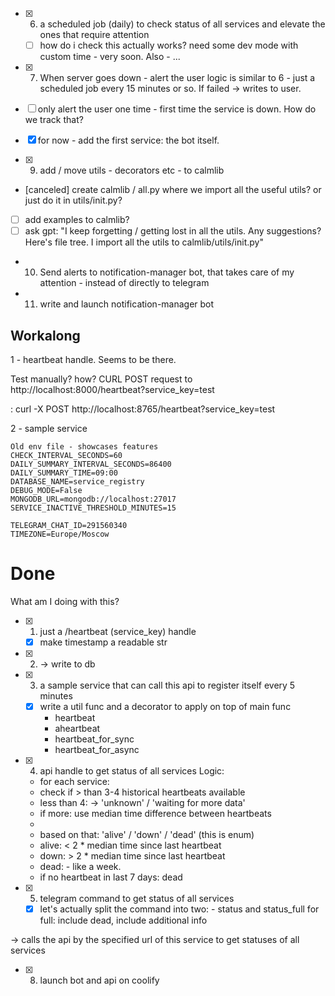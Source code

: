 
- [x] 6) a scheduled job (daily) to check status of all services and elevate the ones that require attention
  - [ ] how do i check this actually works? need some dev mode with custom time - very soon. Also - ... 

- [x] 7) When server goes down - alert the user
logic is similar to 6 - just a scheduled job every 15 minutes or so. If failed -> writes to user.
- [ ] only alert the user one time - first time the service is down. How do we track that?
- [x] for now - add the first service: the bot itself.

- [x] 9) add / move utils - decorators etc - to calmlib
 - [canceled] create calmlib / all.py where we import all the useful utils? or just do it in utils/init.py?
 - [ ] add examples to calmlib? 
 - [ ] ask gpt: "I keep forgetting / getting lost in all the utils. Any suggestions? Here's file tree. I import all the utils to calmlib/utils/init.py"

- 10) Send alerts to notification-manager bot, that takes care of my attention - instead of directly to telegram
- 11) write and launch notification-manager bot

## Workalong

1 - heartbeat handle.
Seems to be there.

Test manually? how? CURL POST request to http://localhost:8000/heartbeat?service_key=test

: curl -X POST http://localhost:8765/heartbeat?service_key=test


2 - sample service

```
Old env file - showcases features
CHECK_INTERVAL_SECONDS=60
DAILY_SUMMARY_INTERVAL_SECONDS=86400
DAILY_SUMMARY_TIME=09:00
DATABASE_NAME=service_registry
DEBUG_MODE=False
MONGODB_URL=mongodb://localhost:27017
SERVICE_INACTIVE_THRESHOLD_MINUTES=15

TELEGRAM_CHAT_ID=291560340
TIMEZONE=Europe/Moscow
```


# Done


What am I doing with this?

- [x] 1) just a /heartbeat (service_key) handle
  - [x] make timestamp a readable str
- [x] 2) -> write to db

- [x] 3) a sample service that can call this api to register itself every 5 minutes
  - [x] write a util func and a decorator to apply on top of main func
    - heartbeat
    - aheartbeat
    - heartbeat_for_sync
    - heartbeat_for_async

- [x] 4) api handle to get status of all services
  Logic:
  - for each service:
  - check if > than 3-4 historical heartbeats available
  - less than 4: -> 'unknown' / 'waiting for more data' 
  - if more: use median time difference between heartbeats 
  - 
  - based on that: 'alive' / 'down' / 'dead' (this is enum)
  - alive: < 2 * median time since last heartbeat
  - down: > 2 * median time since last heartbeat
  - dead: - like a week.
  - if no heartbeat in last 7 days: dead

-[x] 5) telegram command to get status of all services
  - [x] let's actually split the command into two: - status and status_full 
  for full: include dead, include additional info

-> calls the api by the specified url of this service to get statuses of all services

- [x] 8) launch bot and api on coolify